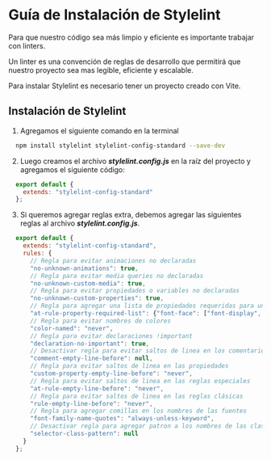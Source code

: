 # Guía de Instalación de Stylelint

Para que nuestro código sea más limpio y eficiente es importante trabajar con linters.

Un linter es una convención de reglas de desarrollo que permitirá que nuestro proyecto sea mas legible, eficiente y escalable.

Para instalar Stylelint es necesario tener un proyecto creado con Vite.

## Instalación de Stylelint

1. Agregamos el siguiente comando en la terminal

```bash
  npm install stylelint stylelint-config-standard --save-dev
```

2. Luego creamos el archivo ***stylelint.config.js*** en la raíz del proyecto y agregamos el siguiente código:

```js
  export default {
    extends: "stylelint-config-standard"
  };
```

3. Si queremos agregar reglas extra, debemos agregar las siguientes reglas al archivo ***stylelint.config.js***.

```js
  export default {
    extends: "stylelint-config-standard",
    rules: {
      // Regla para evitar animaciones no declaradas
      "no-unknown-animations": true,
      // Regla para evitar media queries no declaradas
      "no-unknown-custom-media": true,
      // Regla para evitar propiedades o variables no declaradas
      "no-unknown-custom-properties": true,
      // Regla para agregar una lista de propiedades requeridas para una regla
      "at-rule-property-required-list": {"font-face": ["font-display", "font-family", "font-style"]},
      // Regla para evitar nombres de colores
      "color-named": "never",
      // Regla para evitar declaraciones !important
      "declaration-no-important": true,
      // Desactivar regla para evitar saltos de linea en los comentarios
      "comment-empty-line-before": null,
      // Regla para evitar saltos de linea en las propiedades
      "custom-property-empty-line-before": "never",
      // Regla para evitar saltos de linea en las reglas especiales
      "at-rule-empty-line-before": "never",
      // Regla para evitar saltos de linea en las reglas clásicas
      "rule-empty-line-before": "never",
      // Regla para agregar comillas en los nombres de las fuentes
      "font-family-name-quotes": "always-unless-keyword",
      // Desactivar regla para agregar patron a los nombres de las clases
      "selector-class-pattern": null
    }
  };
```
